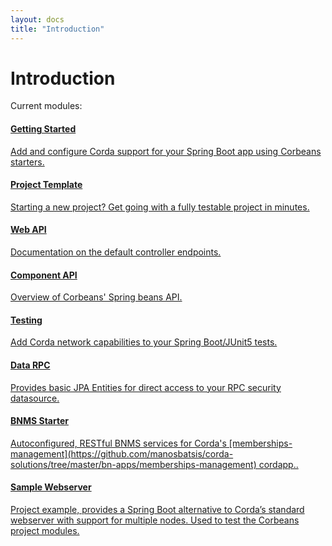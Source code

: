 ```yaml
---
layout: docs
title: "Introduction"
---
```


# Introduction

Current modules:

<div class="list-group">
  <a href="getting-started.html" class="list-group-item">
    <h4 class="list-group-item-heading">Getting Started</h4>
    <p class="list-group-item-text">Add and configure Corda support for your Spring Boot app using Corbeans starters.</p>
  </a>
  <a href="project-template.html" class="list-group-item">
    <h4 class="list-group-item-heading">Project Template</h4>
    <p class="list-group-item-text">Starting a new project? Get going with a fully testable project in minutes.</p>
  </a>
  <a href="web-api.html" class="list-group-item">
    <h4 class="list-group-item-heading">Web API</h4>
    <p class="list-group-item-text">Documentation on the default controller endpoints.</p>
  </a>
  <a href="component-api.html" class="list-group-item">
    <h4 class="list-group-item-heading">Component API</h4>
    <p class="list-group-item-text">Overview of Corbeans' Spring beans API.</p>
  </a>
  <a href="starter-test.html" class="list-group-item">
    <h4 class="list-group-item-heading">Testing</h4>
    <p class="list-group-item-text">Add Corda network capabilities to your Spring Boot/JUnit5 tests.</p>
  </a>
  <a href="data-rpc.html" class="list-group-item">
    <h4 class="list-group-item-heading">Data RPC</h4>
    <p class="list-group-item-text">Provides basic JPA Entities for direct access to your RPC security datasource.</p>
  </a>
  <a href="starter-bnms.html" class="list-group-item">
    <h4 class="list-group-item-heading"> BNMS Starter</h4>
    <p class="list-group-item-text">Autoconfigured, RESTful BNMS services for Corda's [memberships-management](https://github.com/manosbatsis/corda-solutions/tree/master/bn-apps/memberships-management) cordapp..</p>
  </a>
  <a href="webserver.html" class="list-group-item">
    <h4 class="list-group-item-heading">Sample Webserver</h4>
    <p class="list-group-item-text">Project example, provides a Spring Boot alternative to Corda’s standard webserver with support for multiple nodes. 
    Used to test the Corbeans project modules.</p>
  </a>
</div>
